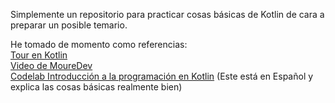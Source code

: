 Simplemente un repositorio para practicar cosas básicas de Kotlin de cara a preparar un posible temario. 

He tomado de momento como referencias:<br>
[Tour en Kotlin](https://kotlinlang.org/docs/kotlin-tour-hello-world.html#variables)<br>
[Video de MoureDev](https://www.youtube.com/watch?v=T3ugOYTRF7c)<br>
[Codelab Introducción a la programación en Kotlin](https://developer.android.com/courses/pathways/android-basics-compose-unit-1-pathway-1?hl=es-419#codelab-https://developer.android.com/codelabs/basic-android-kotlin-compose-variables) (Este está en Español y explica las cosas básicas realmente bien)
